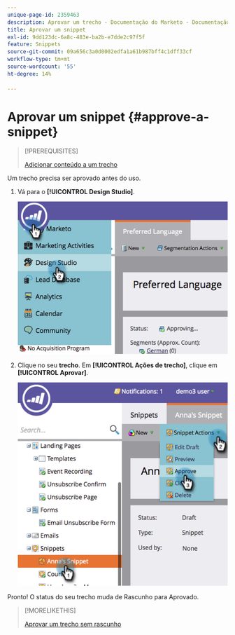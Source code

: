 ```yaml
---
unique-page-id: 2359463
description: Aprovar um trecho - Documentação do Marketo - Documentação do produto
title: Aprovar um snippet
exl-id: 9dd123dc-6a8c-483e-ba2b-e7dde2c97f5f
feature: Snippets
source-git-commit: 09a656c3a0d0002edfa1a61b987bff4c1dff33cf
workflow-type: tm+mt
source-wordcount: '55'
ht-degree: 14%

---
```


# Aprovar um snippet {#approve-a-snippet}

>[!PREREQUISITES]
>
>[Adicionar conteúdo a um trecho](/help/marketo/product-docs/personalization/segmentation-and-snippets/snippets/add-content-to-a-snippet.md)

Um trecho precisa ser aprovado antes do uso.

1. Vá para o **[!UICONTROL Design Studio]**.

   ![](assets/image2014-9-16-8-3a55-3a15.png)

1. Clique no seu **trecho**. Em **[!UICONTROL Ações de trecho]**, clique em **[!UICONTROL Aprovar]**.

   ![](assets/image2014-9-16-8-3a55-3a24.png)

Pronto! O status do seu trecho muda de Rascunho para Aprovado.

>[!MORELIKETHIS]
>
>[Aprovar um trecho sem rascunho](/help/marketo/product-docs/personalization/segmentation-and-snippets/snippets/approve-a-snippet-with-no-draft.md)

